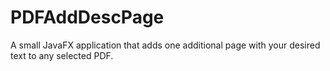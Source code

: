 # PDFAddDescPage
A small JavaFX application that adds one additional page with your desired text to any selected PDF.
